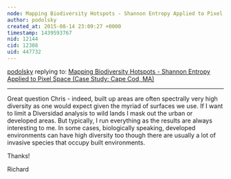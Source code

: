 ```yaml
---
node: Mapping Biodiversity Hotspots - Shannon Entropy Applied to Pixel Space (Case Study: Cape Cod, MA)
author: podolsky
created_at: 2015-08-14 23:09:27 +0000
timestamp: 1439593767
nid: 12144
cid: 12388
uid: 447732
---
```




[podolsky](../profile/podolsky) replying to: [Mapping Biodiversity Hotspots - Shannon Entropy Applied to Pixel Space (Case Study: Cape Cod, MA)](../notes/podolsky/08-14-2015/mapping-biodiversity-hotspots-shannon-index-applied-to-pixel-space-case-study-cape-cod-ma)

----
Great question Chris - indeed, built up areas are often spectrally very high diversity as one would expect given the myriad of surfaces we use.  If I want to limit a Diversidad analysis to wild lands I mask out the urban or developed areas.  But typically, I run everything as the results are always interesting to me.  In some cases, biologically speaking, developed environments can have high diversity too though there are usually a lot of invasive species that occupy built environments.

Thanks!

Richard